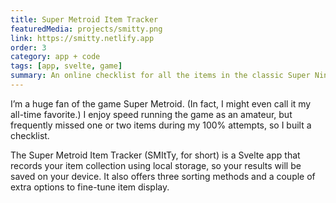 ```yaml
---
title: Super Metroid Item Tracker
featuredMedia: projects/smitty.png
link: https://smitty.netlify.app
order: 3
category: app + code
tags: [app, svelte, game]
summary: An online checklist for all the items in the classic Super Nintendo game.
---
```


I’m a huge fan of the game Super Metroid. (In fact, I might even call it my all-time favorite.) I enjoy speed running the game as an amateur, but frequently missed one or two items during my 100% attempts, so I built a checklist.

The Super Metroid Item Tracker (SMItTy, for short) is a Svelte app that records your item collection using local storage, so your results will be saved on your device. It also offers three sorting methods and a couple of extra options to fine-tune item display.

